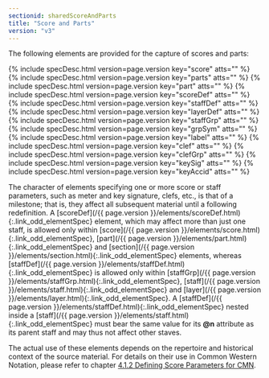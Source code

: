 ```yaml
---
sectionid: sharedScoreAndParts
title: "Score and Parts"
version: "v3"
---
```




The following elements are provided for the capture of scores and parts:



{% include specDesc.html version=page.version key="score" atts="" %}
{% include specDesc.html version=page.version key="parts" atts="" %}
{% include specDesc.html version=page.version key="part" atts="" %}
{% include specDesc.html version=page.version key="scoreDef" atts="" %}
{% include specDesc.html version=page.version key="staffDef" atts="" %}
{% include specDesc.html version=page.version key="layerDef" atts="" %}
{% include specDesc.html version=page.version key="staffGrp" atts="" %}
{% include specDesc.html version=page.version key="grpSym" atts="" %}
{% include specDesc.html version=page.version key="label" atts="" %}
{% include specDesc.html version=page.version key="clef" atts="" %}
{% include specDesc.html version=page.version key="clefGrp" atts="" %}
{% include specDesc.html version=page.version key="keySig" atts="" %}
{% include specDesc.html version=page.version key="keyAccid" atts="" %}



 The character of elements specifying one or more score or staff parameters, such
as meter
and key signature, clefs, etc., is that of a milestone; that is, they affect all subsequent
material until a following redefinition. A [scoreDef](/{{ page.version }}/elements/scoreDef.html){:.link_odd_elementSpec} element, which may
affect more than just one staff, is allowed only within [score](/{{ page.version }}/elements/score.html){:.link_odd_elementSpec}, [part](/{{ page.version }}/elements/part.html){:.link_odd_elementSpec} and [section](/{{ page.version }}/elements/section.html){:.link_odd_elementSpec} elements, whereas [staffDef](/{{ page.version }}/elements/staffDef.html){:.link_odd_elementSpec} is allowed only within [staffGrp](/{{ page.version }}/elements/staffGrp.html){:.link_odd_elementSpec}, [staff](/{{ page.version }}/elements/staff.html){:.link_odd_elementSpec} and [layer](/{{ page.version }}/elements/layer.html){:.link_odd_elementSpec}. A [staffDef](/{{ page.version }}/elements/staffDef.html){:.link_odd_elementSpec}
nested inside a [staff](/{{ page.version }}/elements/staff.html){:.link_odd_elementSpec} must bear the same value for its **@n**
attribute as its parent staff and may thus not affect other staves.

The actual use of these elements depends on the repertoire and historical context
of the
source material. For details on their use in Common Western Notation, please refer
to
chapter <a class="link_ptr" title="Defining Score Parameters for CMN" href="/{{ page.version }}/guidelines/cmn.html#cmnDefs">4.1.2 Defining Score Parameters for CMN</a>.

